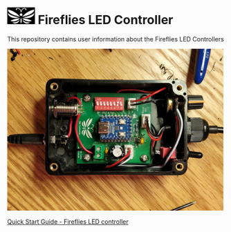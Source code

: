 # <img src="/assets/Firefly_basic_logo.png" width="64">  Fireflies LED Controller
This repository contains user information about the Fireflies LED Controllers

<img src="/assets/Fireflies_std_vi_open_controller.jpg" width="500">

[Quick Start Guide - Fireflies LED controller](/user_manuals/Fireflies_controller_std_v1.md)
